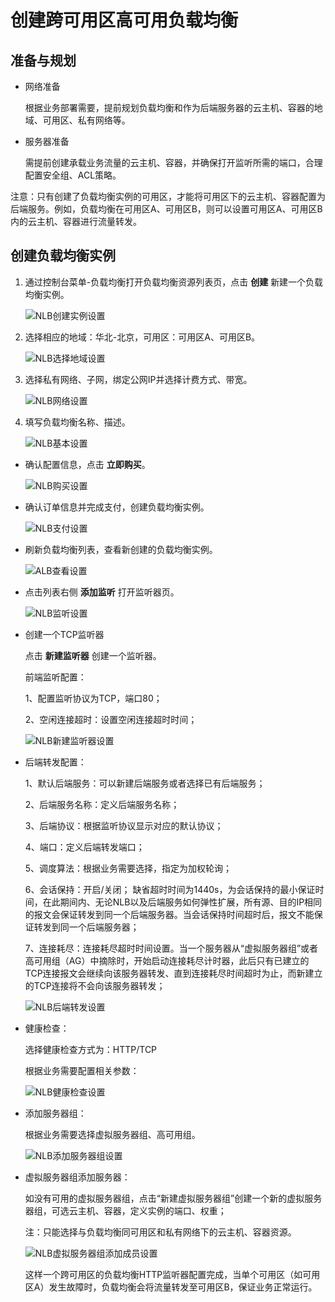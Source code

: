 # 创建跨可用区高可用负载均衡

## 准备与规划

- 网络准备

	根据业务部署需要，提前规划负载均衡和作为后端服务器的云主机、容器的地域、可用区、私有网络等。

- 服务器准备

	需提前创建承载业务流量的云主机、容器，并确保打开监听所需的端口，合理配置安全组、ACL策略。

注意：只有创建了负载均衡实例的可用区，才能将可用区下的云主机、容器配置为后端服务。例如，负载均衡在可用区A、可用区B，则可以设置可用区A、可用区B内的云主机、容器进行流量转发。
	
## 创建负载均衡实例


1. 通过控制台菜单-负载均衡打开负载均衡资源列表页，点击 **创建** 新建一个负载均衡实例。

	![NLB创建实例设置](../../../../image/Networking/NLB/NLB-Create.png)


1. 选择相应的地域：华北-北京，可用区：可用区A、可用区B。

	![NLB选择地域设置](../../../../image/Networking/NLB/NLB-ChooseRegion.png)

1. 选择私有网络、子网，绑定公网IP并选择计费方式、带宽。

	![NLB网络设置](../../../../image/Networking/NLB/NLB-IP.png)

1. 填写负载均衡名称、描述。

	![NLB基本设置](../../../../image/Networking/NLB/NLB-Name.png)

- 确认配置信息，点击 **立即购买**。

	![NLB购买设置](../../../../image/Networking/NLB/NLB-BuyInfo.png)

- 确认订单信息并完成支付，创建负载均衡实例。

	![NLB支付设置](../../../../image/Networking/NLB/NLB-Confirm.png)

- 刷新负载均衡列表，查看新创建的负载均衡实例。

	![ALB查看设置](../../../../image/Networking/NLB/NLB-List.png)

- 点击列表右侧 **添加监听** 打开监听器页。

	![NLB监听设置](../../../../image/Networking/NLB/NLB-List-Add-Listener.png)

- 创建一个TCP监听器

	点击 **新建监听器** 创建一个监听器。

	前端监听配置：

	1、配置监听协议为TCP，端口80；

	2、空闲连接超时：设置空闲连接超时时间；

	![NLB新建监听器设置](../../../../image/Networking/NLB/NLB-022.png)

- 后端转发配置：

	1、默认后端服务：可以新建后端服务或者选择已有后端服务；

	2、后端服务名称：定义后端服务名称；

	3、后端协议：根据监听协议显示对应的默认协议；

	4、端口：定义后端转发端口；

	5、调度算法：根据业务需要选择，指定为加权轮询；

	6、会话保持：开启/关闭； 缺省超时时间为1440s，为会话保持的最小保证时间，在此期间内、无论NLB以及后端服务如何弹性扩展，所有源、目的IP相同的报文会保证转发到同一个后端服务器。当会话保持时间超时后，报文不能保证转发到同一个后端服务器；

	7、连接耗尽：连接耗尽超时时间设置。当一个服务器从“虚拟服务器组”或者高可用组（AG）中摘除时，开始启动连接耗尽计时器，此后只有已建立的TCP连接报文会继续向该服务器转发、直到连接耗尽时间超时为止，而新建立的TCP连接将不会向该服务器转发；

	![NLB后端转发设置](../../../../image/Networking/NLB/NLB-023.png)

- 健康检查：

	选择健康检查方式为：HTTP/TCP

	根据业务需要配置相关参数：

	![NLB健康检查设置](../../../../image/Networking/NLB/NLB-024.png)

- 添加服务器组：

	根据业务需要选择虚拟服务器组、高可用组。

	![NLB添加服务器组设置](../../../../image/Networking/NLB/NLB-025.png)

- 虚拟服务器组添加服务器：

	如没有可用的虚拟服务器组，点击“新建虚拟服务器组”创建一个新的虚拟服务器组，可选云主机、容器，定义实例的端口、权重；

	注：只能选择与负载均衡同可用区和私有网络下的云主机、容器资源。

	![NLB虚拟服务器组添加成员设置](../../../../image/Networking/NLB/NLB-079.png)

	这样一个跨可用区的负载均衡HTTP监听器配置完成，当单个可用区（如可用区A）发生故障时，负载均衡会将流量转发至可用区B，保证业务正常运行。

	
	​			
	​			
	​			
	​			
